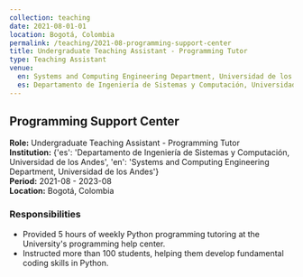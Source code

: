 ```yaml
---
collection: teaching
date: 2021-08-01-01
location: Bogotá, Colombia
permalink: /teaching/2021-08-programming-support-center
title: Undergraduate Teaching Assistant - Programming Tutor
type: Teaching Assistant
venue:
  en: Systems and Computing Engineering Department, Universidad de los Andes
  es: Departamento de Ingeniería de Sistemas y Computación, Universidad de los Andes
---
```


## Programming Support Center

**Role:** Undergraduate Teaching Assistant - Programming Tutor  
**Institution:** {'es': 'Departamento de Ingeniería de Sistemas y Computación, Universidad de los Andes', 'en': 'Systems and Computing Engineering Department, Universidad de los Andes'}  
**Period:** 2021-08 - 2023-08  
**Location:** Bogotá, Colombia  

### Responsibilities

* Provided 5 hours of weekly Python programming tutoring at the University's programming help center.
* Instructed more than 100 students, helping them develop fundamental coding skills in Python.
